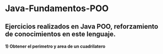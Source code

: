 # Java-Fundamentos-POO

## Ejercicios realizados en Java POO, reforzamiento  de conocimientos en este lenguaje.

#### 1) Obtener el perimetro y area de un cuadrilatero
